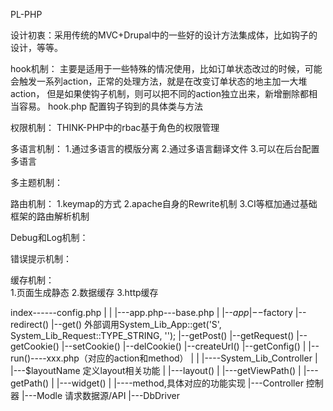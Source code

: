   PL-PHP

  设计初衷：采用传统的MVC+Drupal中的一些好的设计方法集成体，比如钩子的设计，等等。
  
  
  hook机制：
	主要是适用于一些特殊的情况使用，比如订单状态改过的时候，可能会触发一系列action，正常的处理方法，就是在改变订单状态的地主加一大堆action，
	但是如果使钩子机制，则可以把不同的action独立出来，新增删除都相当容易。
	hook.php   配置钩子钩到的具体类与方法
  
  
  权限机制：
  THINK-PHP中的rbac基于角色的权限管理
  
  
  多语言机制：
	1.通过多语言的模版分离
	2.通过多语言翻译文件
	3.可以在后台配置多语言
  
  
  多主题机制：
  
  
  路由机制：
	1.keymap的方式
	2.apache自身的Rewrite机制
	3.CI等框加通过基础框架的路由解析机制
  
  
  Debug和Log机制：
  
  
  错误提示机制：
  
  
  缓存机制：  
	1.页面生成静态
	2.数据缓存
	3.http缓存
  
  
   index------config.php
          |
          |
          |---app.php---base.php
                      |
                      |--$app
                      |--$factory
                      |--redirect()
                      |--get()   外部调用System_Lib_App::get('S', System_Lib_Request::TYPE_STRING, '');
                      |--getPost()
                      |--getRequest()
                      |--getCookie()
                      |--setCookie()
                      |--delCookie()
                      |--createUrl()
                      |--getConfig()
                      |
                      |--run()----xxx.php（对应的action和method）
                                        |
                                        |
                                        |----System_Lib_Controller
                                        |            |---$layoutName    定义layout相关功能
                                        |            |---layout()
                                        |            |---getViewPath()
                                        |            |---getPath()
                                        |            |---widget()
                                        |
                                        |----method,具体对应的功能实现
                                                        |---Controller 控制器
                                                        |---Modle  请求数据源/API
                                                                    |---DbDriver